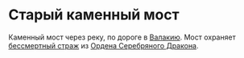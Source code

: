 # Старый каменный мост

Каменный мост через реку, по дороге в [Валакию](vallaki.md). Мост охраняет [бессмертный страж](../characters/npc/undead-paladin.md) из [Ордена Серебряного Дракона](../factions/order-of-the-silver-dragon.md).
